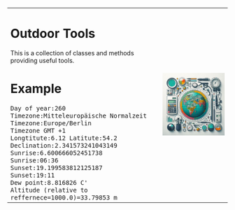 <table>
 <tr>
  <td>
   <h1>Outdoor Tools</h1>
   This is a collection of classes and methods providing useful tools.
     <h1>Example</h1>

  <samp>
  Day of year:260<br>
  Timezone:Mitteleuropäische Normalzeit<br>
  Timezone:Europe/Berlin<br>
  Timezone GMT +1<br>
  Longtitute:6.12   Latitute:54.2<br>
  Declination:2.341573241043149<br>
  Sunrise:6.600666052451738<br>
  Sunrise:06:36<br>
  Sunset:19.199583812125187<br>
  Sunset:19:11<br>
  Dew point:8.816826 C'<br>
  Altitude (relative to reffernece=1000.0)=33.79853 m<br>
 </samp>

</td>
   <td><img src="logoSmall.png" /></td>
 </tr>
</table>

